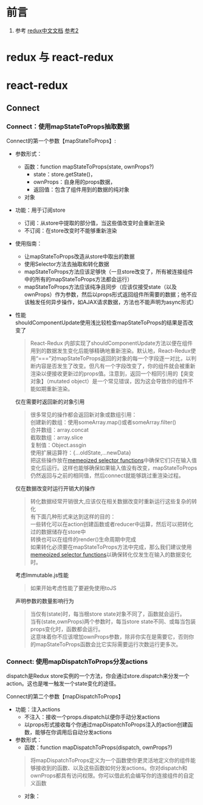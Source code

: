 

# 前言
1. 参考
[redux中文文档](http://cn.redux.js.org/docs/react-redux/api.html)
[参考2](https://segmentfault.com/a/1190000017064759) 

# redux 与 react-redux


# react-redux 

## Connect
### Connect：使用mapStateToProps抽取数据
Connect的第一个参数【mapStateToProps】:<br/>
- 参数形式：
    - 函数：function mapStateToProps(state, ownProps?)
        - state：store.getState()，
        - ownProps：自身用的props数据，
        - 返回值：包含了组件用到的数据的纯对象
    - 对象
- 功能：用于订阅store
    - 订阅：从store中提取的部分值，当这些值改变时会重新渲染
    - 不订阅：在store改变时不能够重新渲染
- 使用指南：
    - 让mapStateToProps改造从store中取出的数据
    - 使用Selector方法去抽取和转化数据
    - mapStateToProps方法应该足够快（一旦store改变了，所有被连接组件中的所有的mapStateToProps方法都会运行）
    - mapStateToProps方法应该纯净且同步（应该仅接受state（以及ownProps）作为参数，然后以props形式返回组件所需要的数据；他不应该触发任何异步操作，如AJAX请求数据，方法也不能声明为async形式）
- 性能    
    shouldComponentUpdate使用浅比较检查mapStateToProps的结果是否改变了<br/>
    >React-Redux 内部实现了shouldComponentUpdate方法以便在组件用到的数据发生变化后能够精确地重新渲染。默认地，React-Redux使用“===”对mapStateToProps返回的对象的每一个字段逐一对比，以判断内容是否发生了改变。但凡有一个字段改变了，你的组件就会被重新渲染以便接收更新过的props值。注意到，返回一个相同引用的【突变对象】（mutated object）是一个常见错误，因为这会导致你的组件不能如期重新渲染。
    
    仅在需要时返回新的对象引用<br/>
    >很多常见的操作都会返回新对象或数组引用：<br/>
     创建新的数组：使用someArray.map()或者someArray.filter()<br/>
     合并数组：array.concat<br/>
     截取数组：array.slice<br/>
     复制值：Object.assgin<br/>
     使用扩展运算符：{...oldState,...newData}<br/>
     把这些操作放在[memeoized selector functions](https://react-redux.js.org/using-react-redux/connect-mapstate)中确保它们只在输入值变化后运行。这样也能够确保如果输入值没有改变，mapStateToProps仍然返回与之前的相同值，然后connect就能够跳过重渲染过程。
     
     仅在数据改变时运行开销大的操作<br/>
     >转化数据经常开销很大,应该仅在相关数据改变时重新运行这些复杂的转化<br/>
     有下面几种形式来达到这样的目的：<br/>
     一些转化可以在action创建函数或者reducer中运算，然后可以把转化过的数据储存在store中<br/>
     转换也可以在组件的render()生命周期中完成<br/>
     如果转化必须要在mapStateToProps方法中完成，那么我们建议使用[memeoized selector functions](https://react-redux.js.org/using-react-redux/connect-mapstate)以确保转化仅发生在输入的数据变化时。<br/>
     
     考虑Immutable.js性能<br/>
     >如果开始考虑性能了要避免使用toJS
     
     声明参数的数量影响行为<br/>
     >当仅有(state)时，每当根store state对象不同了，函数就会运行。 <br/>
      当有(state,ownProps)两个参数时，每当store state不同、或每当包装props变化时，函数都会运行。 <br/>
      这意味着你不应该增加ownProps参数，除非你实在是需要它，否则你的mapStateToProps函数会比它实际需要运行次数运行更多次。<br/>


### Connect: 使用mapDispatchToProps分发actions
dispatch是Redux store实例的一个方法，你会通过store.dispatch来分发一个action。这也是唯一触发一个state变化的途径。

Connect的第二个参数【mapDispatchToProps】<br/>
- 功能：注入actions
    - 不注入：接收一个props.dispatch以便你手动分发actions
    - 以props形式接收每个你通过mapDispatchToProps注入的action创建函数，能够在你调用后自动分发actions
- 参数形式：
    - 函数：function mapDispatchToProps(dispatch, ownProps?)
    >将mapDispatchToProps定义为一个函数使你更灵活地定义你的组件能够接收到的函数、以及这些函数如何分发actions。你对dispatch和ownProps都具有访问权限。你可以借此机会编写你的连接组件的自定义函数
    - 对象：
